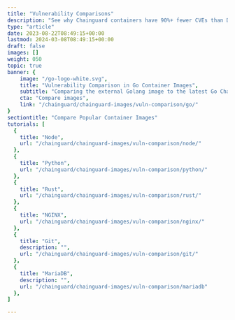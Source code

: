 ```yaml
---
title: "Vulnerability Comparisons"
description: "See why Chainguard containers have 90%+ fewer CVEs than Docker Official Images: detailed vulnerability comparisons showing how Chainguard achieves zero known CVEs"
type: "article"
date: 2023-08-22T08:49:15+00:00
lastmod: 2024-03-08T08:49:15+00:00
draft: false
images: []
weight: 050
topic: true
banner: {
    image: "/go-logo-white.svg",
    title: "Vulnerability Comparison in Go Container Images",
    subtitle: "Comparing the external Golang image to the latest Go Chainguard Container",
    cta: "Compare images",
    link: "/chainguard/chainguard-images/vuln-comparison/go/"
}
sectiontitle: "Compare Popular Container Images"
tutorials: [
  {
    title: "Node",
    url: "/chainguard/chainguard-images/vuln-comparison/node/"
  },
  {
    title: "Python",
    url: "/chainguard/chainguard-images/vuln-comparison/python/"
  },
  {
    title: "Rust",
    url: "/chainguard/chainguard-images/vuln-comparison/rust/"
  },
  {
    title: "NGINX",
    url: "/chainguard/chainguard-images/vuln-comparison/nginx/"
  },
  {
    title: "Git",
    description: "",
    url: "/chainguard/chainguard-images/vuln-comparison/git/"
  },
  {
    title: "MariaDB",
    description: "",
    url: "/chainguard/chainguard-images/vuln-comparison/mariadb"
  },
]

---
```

